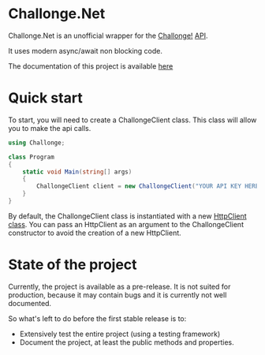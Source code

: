 # Challonge.Net
Challonge.Net is an unofficial wrapper for the [Challonge!](https://challonge.com/) [API](https://api.challonge.com/v1).

It uses modern async/await non blocking code.

The documentation of this project is available [here](https://erwantlg.github.io/Challonge.Net/index.html) 

# Quick start
To start, you will need to create a ChallongeClient class. This class will allow you to make the api calls.
```csharp
using Challonge;

class Program
{
    static void Main(string[] args)
    {
        ChallongeClient client = new ChallongeClient("YOUR API KEY HERE");
    }
}
```

By default, the ChallongeClient class is instantiated with a new [HttpClient class](https://docs.microsoft.com/en-us/dotnet/api/system.net.http.httpclient?view=net-5.0).
You can pass an HttpClient as an argument to the ChallongeClient constructor to avoid the creation of a new HttpClient.

# State of the project
Currently, the project is available as a pre-release. It is not suited for production, because it may contain bugs and it is currently not well documented.

So what's left to do before the first stable release is to:
- Extensively test the entire project (using a testing framework)
- Document the project, at least the public methods and properties.
